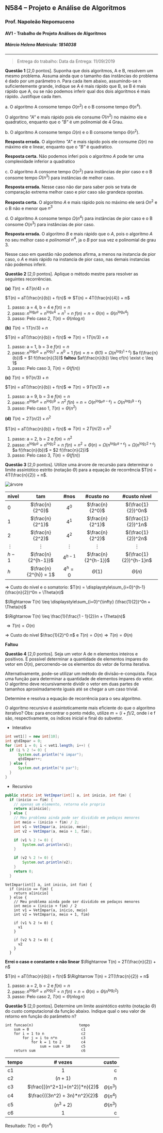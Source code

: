 ## N584 – Projeto e Análise de Algoritmos
### Prof. Napoleão Nepomuceno
#### AV1 - Trabalho de Projeto Análises de Algoritmos
##### Márcio Heleno **Matrícula: 1814038**

---

> Entrega do trabalho:
Data da Entrega: 11/09/2019

**Questão 1** [2,0 pontos]. Suponha que dois algoritmos, A e B, resolvem um mesmo problema. Assuma ainda que o tamanho das instâncias do problema é dado por um parâmetro n. Para cada item abaixo, assumindo-se n suficientemente grande, indique se A é mais rápido que B, se B é mais rápido que A, ou se não podemos inferir qual dos dois algoritmos é mais rápido. Justifique cada item.

a. O algoritmo A consome tempo $O(n^2)$ e o B consome tempo $\Theta(n^4)$.

O algoritmo *"A"* e mais rápido pois ele consume $O(n^2)$ no máximo ele e quadratico, enquanto que o *"B"* é um polinomial de 4 Grau.

b. O algoritmo A consome tempo $\Omega(n)$ e o B consome tempo $\Theta(n^2)$.

**Resposta errada.**
O algoritmo *"A"* e mais rápido pois ele consume $\Omega(n)$ no máximo ele e linear, enquanto que o *"B"* é quadratico.

**Resposta certa.**
Não podemos inferi pois o algoritmo *A* pode ter uma complexidade inferior a quadratico

c. O algoritmo A consome tempo $O(n^2)$ para instâncias de pior caso e o B consome tempo $\Omega(n^3)$ para instâncias de melhor caso.

**Resposta errada.**
Nesse caso não dar para saber pois se trata de comparação extrema melhor caso e pior caso são grandeza opostas.

**Resposta certa.**
O algoritmo *A* e mais rápido pois no máximo ele será $On^2$ e o B não e menor que $n^3$

d. O algoritmo A consome tempo $\Omega(n^4)$ para instâncias de pior caso e o B consome $O(n^3)$ para instâncias de pior caso.

**Resposta errada.**
O algoritmo *B* e mais rápido que o *A*, pois o algoritmo *A* no seu melhor caso e *polinomial* $n^4$, ja o *B* por sua vez e polinomial de grau 3.

Nesse caso em questão não podemos afirma, a menos na instancia de pior caso, o *A* e mais rápido na instancia de pior caso, nas demais instancias não podemos inferir.

**Questão 2** [2,0 pontos]. Aplique o método mestre para resolver as seguintes recorrências.

**(a)** $T(n) = 4T(n/4) + n$

$T(n) = aT(\frac{n}{b}) + f(n)$ $\Rightarrow$ $T(n) = 4T(\frac{n}{4}) + n$

1. passo:
  a = 4, b = 4 e $f(n) = n$
2. passo:
  $n^{\log_b a} = n^{\log_4 4} = n^1 = n$
  $f(n) = n = \Theta(n) = \Theta(n^{\log_4 4})$
3. passo:
  Pelo caso 2, $T(n) = \Theta(n \log n)$

**(b)** $T(n) = 1T(n/3) + n$

$T(n) = aT(\frac{n}{b}) + f(n)$ $\Rightarrow$ $T(n) = 1T(n/3) + n$

1. passo:
  a = 1, b = 3 e $f(n) = n$
2. passo:
  $n^{\log_b a} = n^{\log_3 1} = n^0 = 1$
  $f(n) = n = \Theta(1) = \Omega(n^{\log_3 1 + \epsilon})$
  $a f(\frac{n}{b})$ = $1 f(\frac{n}{3})$
  **faltou**
  $af(\frac{n}{b}) \leq cf(n) \exist c \leq 1$
3. passo:
  Pelo caso 3, $T(n) = \Theta(f(n))$

**(c)** $T(n) = 9T(n/3) + n$

$T(n) = aT(\frac{n}{b}) + f(n)$ $\Rightarrow$ $T(n) = 9T(n/3) + n$

1. passo:
  a = 9, b = 3 e $f(n) = n$
2. passo:
  $n^{\log_b a} = n^{\log_3 9} = n^2$
  $f(n) = n = O(n^{\log_b a - \epsilon}) = O(n^{\log_3 9 - \epsilon})$
3. passo:
  Pelo caso 1, $T(n) = \Theta(n^2)$

**(d)** $T(n) = 2T(n/2) + n^2$

$T(n) = aT(\frac{n}{b}) + f(n)$ $\Rightarrow$ $T(n) = 2T(n/2) + n^2$

1. passo:
  a = 2, b = 2 e $f(n) = n^2$
2. passo:
  $n^{\log_b a} = n^{\log_2 2} = n$
  $f(n) = n^2 = \Theta(n) = \Omega(n^{\log_b a + \epsilon}) = \Omega(n^{\log_2 2 + \epsilon})$
  $a f(\frac{n}{b})$ = $2 f(\frac{n}{2})$
3. passo:
  Pelo caso 3, $T(n) = \Theta(f(n))$

**Questão 3** [2,0 pontos]. Utilize uma árvore de recursão para determinar o limite assintótico estrito (notação $\Theta$) para a equação de recorrência $T(n) = 4T(\frac{n}{2}) + n$.

![árvore](img/arvore_recursao.png "árvore de recursão")


| nivel    |          tam          |   #nos    |      #custo no      |      #custo nivel      |
| :------- | :-------------------: | :-------: | :-----------------: | :--------------------: |
| 0        |    $\frac{n}{2^0}$    |   $4^0$   |   $\frac{n}{2^0}$   |   $(\frac{1}{2})^0n$   |
| 1        |    $\frac{n}{2^1}$    |   $4^1$   |   $\frac{n}{2^1}$   |   $(\frac{1}{2})^1n$   |
| 2        |    $\frac{n}{2^2}$    |   $4^2$   |   $\frac{n}{2^2}$   |   $(\frac{1}{2})^2n$   |
| $\vdots$ |       $\vdots$        | $\vdots$  |      $\vdots$       |        $\vdots$        |
| $h-1$    |  $\frac{n}{2^{h-1}}$  | $4^{h-1}$ | $\frac{n}{2^{h-1}}$ | $(\frac{1}{2})^{h-1}n$ |
| $h$      | $\frac{n}{2^{h}} = 1$ | $4^h = 0$ |     $\Theta(1)$     |      $\Theta(n)$       |

$\Rightarrow$ Custo do nível e o somatorio: $T(n) = \displaystyle\sum_{i=0}^{h-1} (\frac{n}{2})^0n + \Theta(n)$

$\Rightarrow T(n) \leq \displaystyle\sum_{i=0}^{\infty} (\frac{1}{2})^0n + \Theta(n)$

$\Rightarrow T(n) \leq \frac{1}{\frac{1 - 1}{2}}n + \Theta(n)$

$\Rightarrow T(n) = O(n)$

$\Rightarrow$ Custo do nível $\frac{1}{2}^0 n$ e $T(n) = O(n) \Rightarrow T(n) = \Theta(n)$

**Faltou**

**Questão 4** [2,0 pontos]. Seja um vetor A de n elementos inteiros e positivos. É possível determinar a quantidade de elementos ímpares do vetor em $O(n)$, percorrendo-se os elementos do vetor de forma iterativa.

Alternativamente, pode-se utilizar um método de divisão-e-conquista. Faça uma função para determinar a quantidade de elementos ímpares do vetor. O algoritmo deve recursivamente dividir o vetor em duas partes de tamanhos aproximadamente iguais até se chegar a um caso trivial.

Determine e resolva a equação de recorrência para o seu algoritmo.

O algoritmo recursivo é assintoticamente mais eficiente do que o algoritmo iterativo? Obs: para encontrar o ponto médio, utilize $m = (i + f)/2$, onde i e f são, respectivamente, os índices inicial e final do subvetor.

* Interativo

```java
int vet1[] = new int[10];
int qtdImpar = 0;
for (int i = 0; i < vet1.length; i++) {
  if (i % 2 != 0) {
      System.out.println("é impar");
      qtdImpar++;
  } else {
      System.out.println("é par");
  }
}
```

* Recursivo

```java
public static int VetImpar(int[] a, int inicio, int fim) {
  if (inicio == fim) {
    // apenas um elemento, retorna ele proprio
    return a[inicio];
  } else {
    // Meu problema ainda pode ser dividido em pedaços menores
    int meio = (inicio + fim) / 2;
    int v1 = VetImpar(a, inicio, meio);
    int v2 = VetImpar(a, meio + 1, fim);

    if (v1 % 2 != 0) {
        System.out.println(v1);
    }

    if (v2 % 2 != 0) {
        System.out.println(v2);
    }
    return 0;
  }
```

```pseudoCodigo
VetImpar(int[] a, int inicio, int fim) {
  if (inicio == fim) {
    return a[inicio]
  } else {
    // Meu problema ainda pode ser dividido em pedaços menores
    int meio = (inicio + fim) / 2
    int v1 = VetImpar(a, inicio, meio)
    int v2 = VetImpar(a, meio + 1, fim)

    if (v1 % 2 != 0) {
      v1
    }

    if (v2 % 2 != 0) {
      v2
    }
  }
```

**Errei o caso e constante e não linear**
$\Rightarrow T(n) = 2T(\frac{n}{2}) + n$

$T(n) = aT(\frac{n}{b}) + f(n)$ $\Rightarrow T(n) = 2T(\frac{n}{2}) + n$

1. passo:
  a = 2, b = 2 e $f(n) = n$
2. passo:
  $n^{\log_b a} = n^{\log_2 2} = n$
  $f(n) = n = \Theta(n) = \Theta(n^{\log_2 2})$
3. passo:
  Pelo caso 2, $T(n) = \Theta(n \log n)$

**Questão 5** [2,0 pontos]. Determine um limite assintótico estrito (notação $\Theta$) do custo computacional da função abaixo. Indique qual o seu valor de retorno em função do parâmetro n?

```
int funcao(n)                     tempo
    sum = 0                        c1
    for i = 1 to n                 c2
        for j = i to n*n           c3
            for k = 1 to 2         c4
                sum = sum + 10     c5
    return sum                     c6
```

| tempo |            # vezes            |         custo |
| :---- | :---------------------------: | ------------: |
| c1    |               1               |             c |
| c2    |            $(n+1)$            |             n |
| c3    | $\frac{[(n^2+1)+(n^2)]*n}{2}$ | $\Theta(n^3)$ |
| c4    | $\frac{((3n^2) + 3n)*n^2}{2}$ | $\Theta(n^4)$ |
| c5    |           $(n^3+2)$           | $\Theta(n^3)$ |
| c6    |               1               |             c |

Resultado: $T(n) = \Theta(n^4)$
